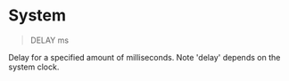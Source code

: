 # System

> DELAY ms

Delay for a specified amount of milliseconds. Note 'delay' depends on the system clock.

